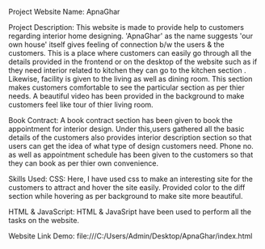Project Website Name: 
ApnaGhar

Project Description:
    This website is made to provide help to customers regarding interior home designing. 
   'ApnaGhar' as the name suggests 'our own house' itself gives feeling of connection b/w the users & the customers. 
    This is a place where customers can easily go through all the details provided in the frontend or on the desktop of the website such as if they need interior related  to kitchen they can go to the kitchen section . 
    Likewise, facility is given to the living as well as dining room. This section makes customers comfortable to see the particular section as per thier needs.
    A beautiful video has been provided in the background to make customers feel like tour of thier living room.

Book Contract:
    A book contract section has been given to book the appointment for interior design.
    Under this,users gathered all the basic details of the customers also provides interior description section so that users can get the idea of what type of design  customers need.
    Phone no. as well as appointment schedule has been given to the customers so that they can book as per thier own convenience. 

Skills Used:
CSS:
    Here, I have used css to make an interesting site for the customers to attract and hover the site easily. Provided color to the diff section while hovering as per     background to make site more beautiful.

HTML & JavaScript:
    HTML & JavaSript have been used to perform all the tasks on the website. 

Website Link Demo:
    file:///C:/Users/Admin/Desktop/ApnaGhar/index.html
